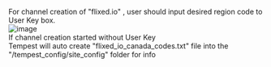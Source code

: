 For channel creation of "flixed.io" , user should input desired region code to User Key box.<br>
![image](https://user-images.githubusercontent.com/97025515/153706813-014a18e3-289f-4051-a2b1-7d7c4671b9ea.png)
<br>If channel creation started without User Key<br>
Tempest will auto create "flixed_io_canada_codes.txt" file into the "/tempest_config/site_config" folder for info
